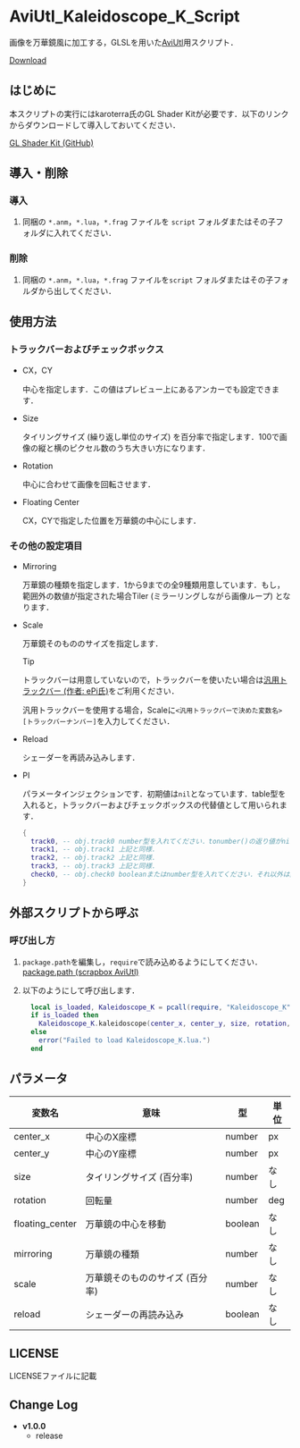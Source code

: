 # AviUtl_Kaleidoscope_K_Script

画像を万華鏡風に加工する，GLSLを用いた[AviUtl](http://spring-fragrance.mints.ne.jp/aviutl/)用スクリプト．

[Download](https://github.com/korarei/AviUtl_Kaleidoscope_K_Script/releases)


## はじめに

本スクリプトの実行にはkaroterra氏のGL Shader Kitが必要です．以下のリンクからダウンロードして導入しておいてください．

[GL Shader Kit (GitHub)](https://github.com/karoterra/aviutl-GLShaderKit)


## 導入・削除

### 導入

1. 同梱の `*.anm`，`*.lua`，`*.frag` ファイルを `script` フォルダまたはその子フォルダに入れてください．

### 削除

1. 同梱の `*.anm`，`*.lua`，`*.frag` ファイルを`script` フォルダまたはその子フォルダから出してください．


## 使用方法

### トラックバーおよびチェックボックス

- CX，CY

  中心を指定します．この値はプレビュー上にあるアンカーでも設定できます．

- Size

  タイリングサイズ (繰り返し単位のサイズ) を百分率で指定します．100で画像の縦と横のピクセル数のうち大きい方になります．

- Rotation

  中心に合わせて画像を回転させます．

- Floating Center

  CX，CYで指定した位置を万華鏡の中心にします．


### その他の設定項目

- Mirroring

  万華鏡の種類を指定します．1から9までの全9種類用意しています．もし，範囲外の数値が指定された場合Tiler (ミラーリングしながら画像ループ) となります．

- Scale

  万華鏡そのもののサイズを指定します．
  
  > [!TIP]
  > トラックバーは用意していないので，トラックバーを使いたい場合は[汎用トラックバー (作者: ePi氏)](https://ux.getuploader.com/ePi/)をご利用ください．
  >
  > 汎用トラックバーを使用する場合，Scaleに`<汎用トラックバーで決めた変数名>[トラックバーナンバー]`を入力してください．

- Reload

  シェーダーを再読み込みします．

- PI

  パラメータインジェクションです．初期値は`nil`となっています．table型を入れると，トラックバーおよびチェックボックスの代替値として用いられます．

  ```lua
  {
    track0, -- obj.track0 number型を入れてください．tonumber()の返り値がnilの場合，無視されます．
    track1, -- obj.track1 上記と同様．
    track2, -- obj.track2 上記と同様．
    track3, -- obj.track3 上記と同様．
    check0, -- obj.check0 booleanまたはnumber型を入れてください．それ以外は無視されます．number型の場合，1はtrue，0はfalseになります．
  }
  ```


## 外部スクリプトから呼ぶ

### 呼び出し方
1.  `package.path`を編集し，`require`で読み込めるようにしてください．[package.path (scrapbox AviUtl)](https://scrapbox.io/aviutl/package.path)

2.  以下のようにして呼び出します．

    ```lua
      local is_loaded, Kaleidoscope_K = pcall(require, "Kaleidoscope_K")
      if is_loaded then
        Kaleidoscope_K.kaleidoscope(center_x, center_y, size, rotation, floating_center, mirroring, scale, reload)
      else
        error("Failed to load Kaleidoscope_K.lua.")
      end
    ```


## パラメータ
| 変数名           | 意味                            | 型      | 単位  |
|------------------|---------------------------------|---------|-------|
| center_x         | 中心のX座標                     | number  | px    |
| center_y         | 中心のY座標                     | number  | px    |
| size             | タイリングサイズ (百分率)       | number  | なし  |
| rotation         | 回転量                          | number  | deg   |
| floating_center  | 万華鏡の中心を移動              | boolean | なし  |
| mirroring        | 万華鏡の種類                    | number  | なし  |
| scale            | 万華鏡そのもののサイズ (百分率) | number  | なし  |
| reload           | シェーダーの再読み込み          | boolean | なし  |


## LICENSE
LICENSEファイルに記載


## Change Log
- **v1.0.0**
  - release
